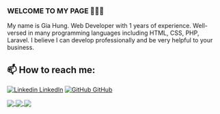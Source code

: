 ### WELCOME TO MY PAGE 👋👋👋
My name is Gia Hung. Web Developer with 1 years of experience. Well-versed in many programming languages including HTML, CSS, PHP, Laravel. I believe I can develop professionally and be very helpful to your business.<br>
## 📫 How to reach me: 

[![Linkedin](https://i.stack.imgur.com/gVE0j.png) LinkedIn](https://www.linkedin.com/in/h%C6%B0ng-gia-8b230326b/) [![GitHub](https://i.stack.imgur.com/tskMh.png) GitHub](https://github.com/GiaHung06/)


<a href="https://github.com/GiaHung06/TZ-Website/">
  <!-- Change the `github-readme-stats.anuraghazra1.vercel.app` to `github-readme-stats.vercel.app`  -->
  <img align="center" src="https://github-readme-stats.anuraghazra1.vercel.app/api/pin/?username=GiaHung06&repo=TZ-Website&theme=radical" />
</a>    
<a href="https://github.com/GiaHung06/SRS-Website/">
  <!-- Change the `github-readme-stats.anuraghazra1.vercel.app` to `github-readme-stats.vercel.app`  -->
  <img align="center" src="https://github-readme-stats.anuraghazra1.vercel.app/api/pin/?username=GiaHung06&repo=SRS-Website&theme=merko" />
</a>

<a href="https://github.com/GiaHung06/Laravel-Hotel-Booking/">
  <!-- Change the `github-readme-stats.anuraghazra1.vercel.app` to `github-readme-stats.vercel.app`  -->
  <img align="center" src="https://github-readme-stats.anuraghazra1.vercel.app/api/pin/?username=GiaHung06&repo=Laravel-Hotel-Booking&theme=gruvbox" />
</a>    

